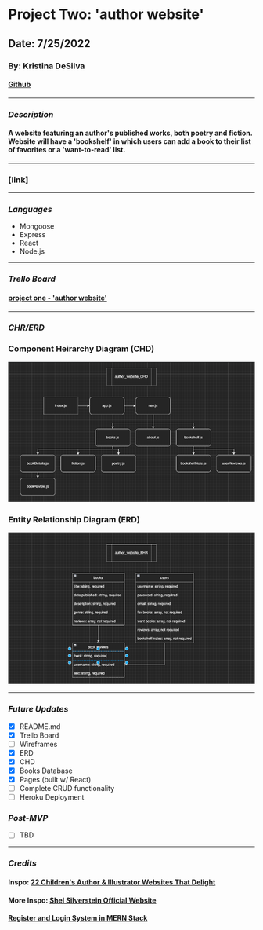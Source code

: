 # **Project Two: 'author website'**
## Date: 7/25/2022
### By: Kristina DeSilva


#### [Github](https://github.com/kavdesilva)

***

### *Description*
#### A website featuring an author's published works, both poetry and fiction. Website will have a 'bookshelf' in which users can add a book to their list of favorites or a 'want-to-read' list.

***

### [link]

***

### *Languages*
* Mongoose
* Express
* React
* Node.js

***

### *Trello Board*
#### [project one - 'author website'](https://trello.com/b/MNbylibH/author-website)

***

### *CHR/ERD*

### Component Heirarchy Diagram (CHD)
![Image](images/author_website_CHD.png)

### Entity Relationship Diagram (ERD)
![Image](images/author_website_EHR.png)

***

### *Future Updates*
- [x] README.md
- [x] Trello Board
- [ ] Wireframes
- [x] ERD
- [x] CHD
- [x] Books Database
- [x] Pages (built w/ React)
- [ ] Complete CRUD functionality
- [ ] Heroku Deployment

### *Post-MVP*
- [ ] TBD

***

### *Credits*
#### Inspo: [22 Children's Author & Illustrator Websites That Delight](https://rocketexpansion.com/childrens-author-websites/)
#### More Inspo: [Shel Silverstein Official Website](https://shelsilverstien.com/)
#### [Register and Login System in MERN Stack](https://dev.to/crackingdemon/register-and-login-system-in-mern-stack-1n98)
